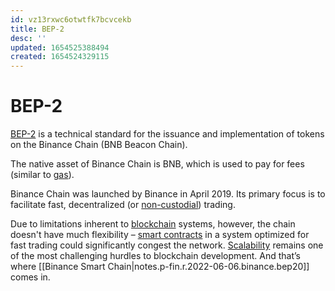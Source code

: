 ```yaml
---
id: vz13rxwc6otwtfk7bcvcekb
title: BEP-2
desc: ''
updated: 1654525388494
created: 1654524329115
---
```

# BEP-2

[BEP-2](https://academy.binance.com/en/glossary/bep-2) is a technical standard for the issuance and implementation of tokens on the Binance Chain (BNB Beacon Chain).

The native asset of Binance Chain is BNB, which is used to pay for fees (similar to [gas](https://academy.binance.com/en/articles/what-is-ethereum#what-is-ethereum-gas)).

Binance Chain was launched by Binance in April 2019. Its primary focus is to facilitate fast, decentralized (or [non-custodial](https://academy.binance.com/en/glossary/custody)) trading.

Due to limitations inherent to [blockchain](https://academy.binance.com/en/articles/what-is-blockchain-technology-a-comprehensive-guide-for-beginners) systems, however, the chain doesn't have much flexibility – [smart contracts](https://academy.binance.com/en/articles/what-are-smart-contracts) in a system optimized for fast trading could significantly congest the network. [Scalability](https://academy.binance.com/en/articles/blockchain-scalability-sidechains-and-payment-channels) remains one of the most challenging hurdles to blockchain development. And that’s where [[Binance Smart Chain|notes.p-fin.r.2022-06-06.binance.bep20]] comes in.